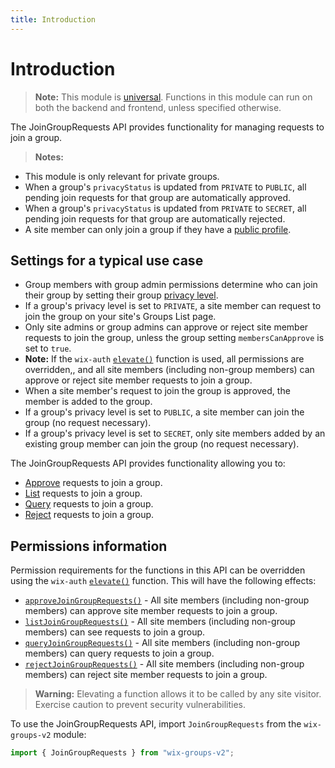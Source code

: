 ```yaml
---
title: Introduction
---
```


# Introduction

> **Note:** This module is
> [universal](/api-overview/api-versions#universal-modules).
> Functions in this module can run on both the backend and frontend,
> unless specified otherwise.

The JoinGroupRequests API provides functionality for managing requests to join a group.

> **Notes:** 
+ This module is only relevant for private groups. 
+ When a group's `privacyStatus` is updated from `PRIVATE` to `PUBLIC`, all pending join requests for that group are automatically approved.
+ When a group's `privacyStatus` is updated from `PRIVATE` to `SECRET`, all pending join requests for that group are automatically rejected. 
+ A site member can only join a group if they have a [public profile](https://support.wix.com/en/article/wix-groups-member-privacy-settings-for-groups).
  
## Settings for a typical use case
+ Group members with group admin permissions determine who can join their group by setting their group [privacy level](https://support.wix.com/en/article/wix-groups-about-groups#your-groups-privacy-permissions).
+ If a group's privacy level is set to `PRIVATE`, a site member can request to join the group on your site's Groups List page.
+ Only site admins or group admins can approve or reject site member requests to join the group, unless the group setting `membersCanApprove` is set to `true`. 
+ **Note:** If the `wix-auth` [`elevate()`](https://www.wix.com/velo/reference/wix-auth/elevate) function is used, all permissions are overridden,, and all site members (including non-group members) can approve or reject site member requests to join a group.  
+ When a site member's request to join the group is approved, the member is added to the group. 
+ If a group's privacy level is set to `PUBLIC`, a site member can join the group (no request necessary). 
+ If a group's privacy level is set to `SECRET`, only site members added by an existing group member can join the group (no request necessary). 
 
The JoinGroupRequests API provides functionality allowing you to:  
 + [Approve](wix-groups-v2/JoinGroupRequests/approveJoinGroupRequests) requests to join a group. 
 + [List](wix-groups-v2/JoinGroupRequests/listJoinGroupRequests) requests to join a group. 
 + [Query](wix-groups-v2/JoinGroupRequests/queryJoinGroupRequests) requests to join a group.
 + [Reject](wix-groups-v2/JoinGroupRequests/rejectJoinGroupRequests) requests to join a group. 

## Permissions information
Permission requirements for the functions in this API can be overridden using the `wix-auth` [`elevate()`](https://www.wix.com/velo/reference/wix-auth/elevate) function. This will have the following effects:
 + [`approveJoinGroupRequests()`](wix-groups-v2/JoinGroupRequests/approveJoinGroupRequests) - All site members (including non-group members) can approve site member requests to join a group.
 + [`listJoinGroupRequests()`](wix-groups-v2/JoinGroupRequests/listJoinGroupRequests) - All site members (including non-group members) can see requests to join a group.
 + [`queryJoinGroupRequests()`](wix-groups-v2/JoinGroupRequests/queryJoinGroupRequests) - All site members (including non-group members) can query requests to join a group.
 + [`rejectJoinGroupRequests()`](wix-groups-v2/JoinGroupRequests/rejectJoinGroupRequests) - All site members (including non-group members) can reject site member requests to join a group.

<blockquote class='warning'>
<p><strong>Warning:</strong> Elevating a function allows it to be called by any site visitor. Exercise caution to prevent security vulnerabilities.</p>
</blockquote>

To use the JoinGroupRequests API, import `JoinGroupRequests` from the `wix-groups-v2` module:

```javascript
import { JoinGroupRequests } from "wix-groups-v2";
```
